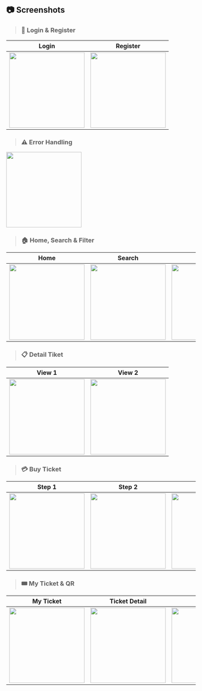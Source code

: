 ## 📷 Screenshots

> ### 🔐 Login & Register
| Login | Register |
|-------|----------|
| <img width="200" src="https://github.com/user-attachments/assets/2b46a641-35a3-4102-a152-e0219a39fec8" /> | <img width="200" src="https://github.com/user-attachments/assets/9715ff10-31a5-4c50-aea8-2d625e7c9802" /> |

> ### ⚠️ Error Handling
<img width="200" src="https://github.com/user-attachments/assets/0e29c513-25f8-4164-9572-648b83e6ac4b" />

> ### 🏠 Home, Search & Filter
| Home | Search | Filter |
|------|--------|--------|
| <img width="200" src="https://github.com/user-attachments/assets/4a8b77b3-35e5-4791-ad67-5ef0f05b3e54" /> | <img width="200" src="https://github.com/user-attachments/assets/b8c6ac4b-b9a6-4426-9624-3123f44ba4d0" /> | <img width="200" src="https://github.com/user-attachments/assets/af411d7c-7d47-4898-804c-677b404b8b66" /> |

> ### 📋 Detail Tiket
| View 1 | View 2 |
|--------|--------|
| <img width="200" src="https://github.com/user-attachments/assets/b4d8631f-2214-4926-8f67-5f7785717840" /> | <img width="200" src="https://github.com/user-attachments/assets/4f461aea-c573-4cc0-ad84-6e78a9488019" /> |

> ### 💳 Buy Ticket
| Step 1 | Step 2 | Step 3 | Step 4 |
|--------|--------|--------|--------|
| <img width="200" src="https://github.com/user-attachments/assets/f88b65d7-04ea-4b7b-a8d6-bedcbb6dc774" /> | <img width="200" src="https://github.com/user-attachments/assets/c13b88ce-325e-4224-8362-2082e3830919" /> | <img width="200" src="https://github.com/user-attachments/assets/e1d4721f-e12f-4138-aa2e-6d8a58481f00" /> | <img width="200" src="https://github.com/user-attachments/assets/43288894-58c9-4e56-834d-4b9878513c8d" /> |

> ### 🎟️ My Ticket & QR
| My Ticket | Ticket Detail | QR Code |
|-----------|----------------|---------|
| <img width="200" src="https://github.com/user-attachments/assets/f875ea96-72aa-495c-9bf5-e7c297f16d15" /> | <img width="200" src="https://github.com/user-attachments/assets/0cd530bb-34ae-4c53-b222-969b9e230ade" /> | <img width="200" src="https://github.com/user-attachments/assets/5eadb833-b353-4f7f-a3d6-ec83ba298f4a" /> |
